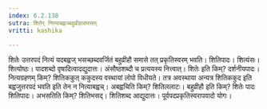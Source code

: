 ```yaml
---
index: 6.2.138
sutra: शितेर् नित्याबह्वज्बहुव्रीहावभसत्
vritti: kashika

---
```

शितेः उत्तरपदं नित्यं यदबह्वज् भसच्छब्दवर्जितं बहुव्रीहौ समासे तत् प्रकृतिस्वरम् भवति। शितिपादः। शित्यंसः। शित्योष्ठः। पादशब्दो वृषादित्वादद्युदात्तः। अंसौष्ठशब्दौ च प्रत्ययस्य नित्त्वात्। शितेः इति किम्? दर्शनीयपादः। नित्यग्रहणम् किम्? शितिककुत् ककुदस्य वस्थायां लोपो विधीयते। तत्र अवस्थाया अन्यत्र शितिककुद इति बह्वजुत्तरपदं भवति इति तेन न नित्याबह्वच्। अबह्वचिति किम्? शितिललाटः। बहुव्रीहौ इति किम्? शितेः पादः शितिपादः। अभसतिति किम्? शितिभसद्। शितिशब्द आद्युदात्तः। पूर्वपदप्रकृतिस्वरापवादो योगः।